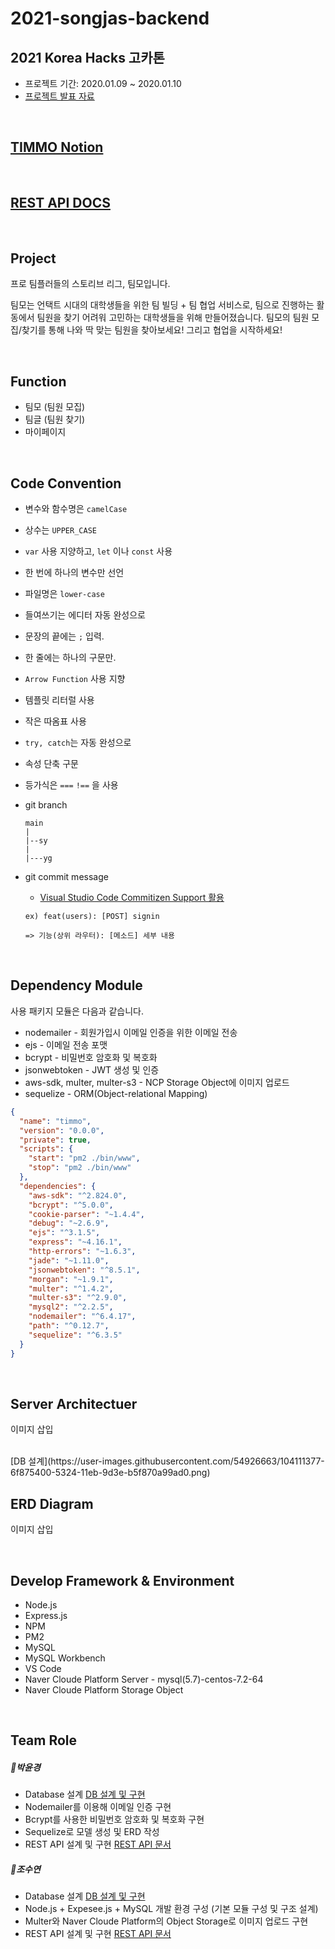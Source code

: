 # 2021-songjas-backend


## 2021 Korea Hacks 고카톤

- 프로젝트 기간: 2020.01.09 ~ 2020.01.10
- [프로젝트 발표 자료](https://drive.google.com/file/d/1GlH8ZLYTxTZygCWB-f1G6wEP0iegCgmp/view?usp=sharing)

<br>

## [TIMMO Notion](https://www.notion.so/tnsy/f75a5d26ba13465494153144a3ca8005)

<br>

## [REST API DOCS](https://www.notion.so/REST-API-c3a1c22d8f9b47c08800bf10129fd816)

<br>

## Project

프로 팀플러들의 스토리브 리그, 팀모입니다.

팀모는 언택트 시대의 대학생들을 위한 팀 빌딩 + 팀 협업 서비스로, 팀으로 진행하는 활동에서 팀원을 찾기 어려워 고민하는 대학생들을 위해 만들어졌습니다. 팀모의 팀원 모집/찾기를 통해 나와 딱 맞는 팀원을 찾아보세요! 그리고 협업을 시작하세요!

<br>

## Function

- 팀모 (팀원 모집)
- 팀글 (팀원 찾기)
- 마이페이지

<br>

## Code Convention

- 변수와 함수명은 `camelCase`

- 상수는 `UPPER_CASE`

- `var` 사용 지양하고, `let` 이나 `const` 사용

- 한 번에 하나의 변수만 선언

- 파일명은 `lower-case`

- 들여쓰기는 에디터 자동 완성으로

- 문장의 끝에는 `;` 입력.

- 한 줄에는 하나의 구문만.

- `Arrow Function` 사용 지향

- 템플릿 리터럴 사용

- 작은 따옴표 사용

- `try, catch`는 자동 완성으로

- 속성 단축 구문

- 등가식은 `===` `!==` 을 사용

- git branch

  ```
  main
  |
  |--sy
  |
  |---yg
  ```

- git commit message

  - [Visual Studio Code Commitizen Support 활용](https://marketplace.visualstudio.com/items?itemName=KnisterPeter.vscode-commitizen)

  ```
  ex) feat(users): [POST] signin 
  
  => 기능(상위 라우터): [메소드] 세부 내용
  ```

<br>

## Dependency Module

사용 패키지 모듈은 다음과 같습니다.

- nodemailer - 회원가입시 이메일 인증을 위한 이메일 전송
- ejs - 이메일 전송 포맷
- bcrypt - 비밀번호 암호화 및 복호화
- jsonwebtoken - JWT 생성 및 인증
- aws-sdk, multer, multer-s3 - NCP Storage Object에 이미지 업로드
- sequelize - ORM(Object-relational Mapping)

```json
{
  "name": "timmo",
  "version": "0.0.0",
  "private": true,
  "scripts": {
    "start": "pm2 ./bin/www",
    "stop": "pm2 ./bin/www"
  },
  "dependencies": {
    "aws-sdk": "^2.824.0",
    "bcrypt": "^5.0.0",
    "cookie-parser": "~1.4.4",
    "debug": "~2.6.9",
    "ejs": "^3.1.5",
    "express": "~4.16.1",
    "http-errors": "~1.6.3",
    "jade": "~1.11.0",
    "jsonwebtoken": "^8.5.1",
    "morgan": "~1.9.1",
    "multer": "^1.4.2",
    "multer-s3": "^2.9.0",
    "mysql2": "^2.2.5",
    "nodemailer": "^6.4.17",
    "path": "^0.12.7",
    "sequelize": "^6.3.5"
  }
}
```

<br>

## Server Architectuer

이미지 삽입

<br>
[DB 설계](https://user-images.githubusercontent.com/54926663/104111377-6f875400-5324-11eb-9d3e-b5f870a99ad0.png)

## ERD Diagram

이미지 삽입

<br>

## Develop Framework & Environment

- Node.js
- Express.js
- NPM
- PM2
- MySQL
- MySQL Workbench
- VS Code
- Naver Cloude Platform Server - mysql(5.7)-centos-7.2-64
- Naver Cloude Platform Storage Object

<br>

## Team Role

##### 💙박윤경

- Database 설계 [DB 설계 및 구현](https://www.notion.so/DB-965eb588a60241238c0ebc06861a505c)
- Nodemailer를 이용해 이메일 인증 구현
- Bcrypt를 사용한 비밀번호 암호화 및 복호화 구현
- Sequelize로 모델 생성 및 ERD 작성
- REST API 설계 및 구현 [REST API 문서](https://www.notion.so/REST-API-c3a1c22d8f9b47c08800bf10129fd816)

##### 💛조수연

- Database 설계 [DB 설계 및 구현](https://www.notion.so/DB-965eb588a60241238c0ebc06861a505c)
- Node.js + Expesee.js + MySQL 개발 환경 구성 (기본 모듈 구성 및 구조 설계)
- Multer와 Naver Cloude Platform의 Object Storage로 이미지 업로드 구현
- REST API 설계 및 구현 [REST API 문서](https://www.notion.so/REST-API-c3a1c22d8f9b47c08800bf10129fd816)

<br>
